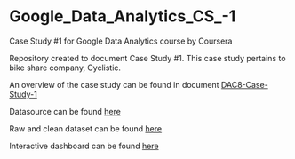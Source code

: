 # Google_Data_Analytics_CS_-1
Case Study #1 for Google Data Analytics course by Coursera

Repository created to document Case Study #1. This case study pertains to bike share company, Cyclistic.

An overview of the case study can be found in document [DAC8-Case-Study-1](https://github.com/SwatsonDS/Google_Data_Analytics_CS_-1/blob/main/DAC8-Case-Study-1.pdf)

Datasource can be found [here](https://divvy-tripdata.s3.amazonaws.com/index.html)

Raw and clean dataset can be found [here](https://www.kaggle.com/swatsonds/datasets)

Interactive dashboard can be found [here](https://public.tableau.com/views/GoogleDataAnalyticsCourseraCaseStudy1/2021BikeShareDashboard_1?:language=en-US&:display_count=n&:origin=viz_share_link)
